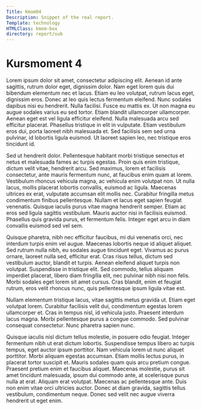 ```yaml
---
Title: Kmom04
Description: Snippet of the real report.
Template: technology
HTMLClass: kmom-box
directory: report/sub
---
```


Kursmoment 4
==========================

Lorem ipsum dolor sit amet, consectetur adipiscing elit. Aenean id ante sagittis, rutrum dolor eget, dignissim dolor. Nam eget lorem quis dui bibendum elementum nec et lacus. Etiam eu leo volutpat, rutrum lacus eget, dignissim eros. Donec at leo quis lectus fermentum eleifend. Nunc sodales dapibus nisi eu hendrerit. Nulla facilisi. Fusce eu mattis ex. Ut non magna eu augue sodales varius eu sed tortor. Etiam blandit ullamcorper ullamcorper. Aenean eget est vel ligula efficitur eleifend. Nulla malesuada arcu sed efficitur placerat. Phasellus tristique in elit in vulputate. Etiam vestibulum eros dui, porta laoreet nibh malesuada et. Sed facilisis sem sed urna pulvinar, id lobortis ligula euismod. Ut laoreet sapien leo, nec tristique eros tincidunt id.

Sed ut hendrerit dolor. Pellentesque habitant morbi tristique senectus et netus et malesuada fames ac turpis egestas. Proin quis enim tristique, dictum velit vitae, hendrerit arcu. Sed maximus, lorem et facilisis consectetur, ante mauris fermentum nunc, at faucibus enim quam at lorem. Vestibulum rhoncus vehicula magna, ac vehicula enim volutpat non. Ut nulla lacus, mollis placerat lobortis convallis, euismod ac ligula. Maecenas ultrices ex erat, vulputate accumsan elit mollis nec. Curabitur fringilla metus condimentum finibus pellentesque. Nullam et lacus eget sapien feugiat venenatis. Quisque iaculis purus vitae magna hendrerit semper. Etiam ac eros sed ligula sagittis vestibulum. Mauris auctor nisi in facilisis euismod. Phasellus quis gravida purus, et fermentum felis. Integer eget arcu in diam convallis euismod sed vel sem.

Quisque pharetra, nibh nec efficitur faucibus, mi dui venenatis orci, nec interdum turpis enim vel augue. Maecenas lobortis neque id aliquet aliquet. Sed rutrum nulla nibh, eu sodales augue tincidunt eget. Vivamus ac purus ornare, laoreet nulla sed, efficitur erat. Cras risus tellus, dictum sed vestibulum auctor, blandit et turpis. Aenean eleifend aliquet turpis non volutpat. Suspendisse in tristique elit. Sed commodo, tellus aliquam imperdiet placerat, libero diam fringilla elit, nec pulvinar nibh nisi non felis. Morbi sodales eget lorem sit amet cursus. Cras blandit, enim et feugiat rutrum, eros velit rhoncus nunc, quis pellentesque ipsum ligula vitae est.

Nullam elementum tristique lacus, vitae sagittis metus gravida ut. Etiam eget volutpat lorem. Curabitur facilisis velit dui, condimentum egestas lorem ullamcorper et. Cras in tempus nisl, id vehicula justo. Praesent interdum lacus magna. Morbi pellentesque purus a congue commodo. Sed pulvinar consequat consectetur. Nunc pharetra sapien nunc.

Quisque iaculis nisl dictum tellus molestie, in posuere odio feugiat. Integer fermentum nibh ut erat dictum lobortis. Suspendisse tempus libero ac turpis tempus, eget auctor ipsum porttitor. Nam vehicula lorem ut nunc aliquet porttitor. Morbi aliquam egestas accumsan. Etiam mollis lectus purus, in placerat tortor suscipit et. Mauris sodales quam quis arcu pretium congue. Praesent pretium enim et faucibus aliquet. Maecenas molestie, purus sit amet tincidunt malesuada, ipsum dui commodo ante, at scelerisque purus nulla at erat. Aliquam erat volutpat. Maecenas ac pellentesque ante. Duis non enim vitae orci ultricies auctor. Donec at diam gravida, sagittis tellus vestibulum, condimentum neque. Donec sed velit nec augue viverra hendrerit ut eget enim.
